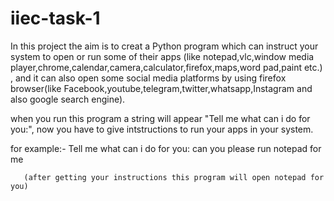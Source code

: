 # iiec-task-1
In this project the aim is to creat a Python program which can instruct your system to open or run some of their apps (like notepad,vlc,window media player,chrome,calendar,camera,calculator,firefox,maps,word pad,paint etc.) , and it can also open some social media platforms by using firefox browser(like Facebook,youtube,telegram,twitter,whatsapp,Instagram and also google search engine).

when you run this program a string will appear "Tell me what can i do for you:",
now you have to give intstructions to run your apps in your system.
 
 for example:-
            Tell me what can i do for you: can you please run notepad for me

       (after getting your instructions this program will open notepad for you)            
